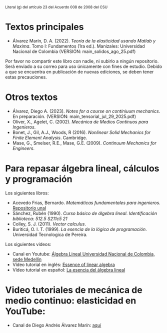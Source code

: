<sub>Literal (g) del artículo 23 del Acuerdo 008 de 2008 del CSU</sub>

# Textos principales

* Álvarez Marín, D. A. (2022). *Teoría de la elasticidad usando Matlab y Maxima*. Tomo I: Fundamentos (1ra ed.). Manizales: Universidad Nacional de Colombia (VERSIÓN: main_solidos_ago_25.pdf)

Por favor no compartir este libro con nadie, ni subirlo a ningún repositorio. Será enviado a su correo para uso únicamente con fines de estudio. Debido a que se encuentra en publicación de nuevas ediciones, se deben tener estas precauciones. 


# Otros textos

* Álvarez, Diego A. (2023). *Notes for a course on continiuum mechanics*. En preparación. (VERSIÓN: main_tensorial_jul_29_2025.pdf)
* Oliver, X., Agelet, C. (2002). *Mecánica de Medios Continuos para Ingenieros*.
* Bonet, J., Gil, A.J., Woods, R (2016). *Nonlinear Solid Mechanics for Finite Element Analysis*. Cambridge.
* Mase, G., Smelser, R.E., Mase, G.E. (2009). *Continuum Mechanics for Engineers*.

# Para repasar álgebra lineal, cálculos y programación

Los siguientes libros:

* Acevedo Frias, Bernardo. *Matemáticas fundamentales para ingenieros*. [Repositorio unal](https://repositorio.unal.edu.co/bitstream/handle/unal/7173/bernardoacevedofrias.2003.pdf?sequence=1&isAllowed=y)
* Sánchez, Rubén (1990). *Curso básico de álgebra lineal*. *Identificación biblioteca: 512.5 S211c5 21*
* Colley, S. J. (2011). *Vector calculus*.
* Buriticá, O. I. T. (1999). *La esencia de la lógica de programación*. Universidad Tecnologica de Pereira.

Los siguientes videos:
* Canal en Youtube: [Álgebra Lineal Universidad Nacional de Colombia, sede Medellín](https://www.youtube.com/channel/UCsE2po3zBjPxGYMH8UWJQ6w)
* Vídeo tutorial en inglés: [Essence of linear algebra](https://www.youtube.com/playlist?list=PLZHQObOWTQDPD3MizzM2xVFitgF8hE_ab)
* Vídeo tutorial en español: [La esencia del álgebra lineal](https://www.youtube.com/channel/UCQbsk1JQNaskUlfdoyiWJDg/videos)


# Video tutoriales de mecánica de medio continuo: elasticidad en YouTube:

* Canal de Diego Andrés Álvarez Marín: [aquí](https://www.youtube.com/channel/UCV0FtSuauv5WbcY-lLRMZ4g)
